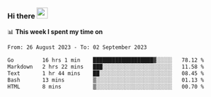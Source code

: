 ### Hi there <a href="https://www.gautamkrishnar.com/"><img src="https://media.giphy.com/media/hvRJCLFzcasrR4ia7z/giphy.gif" width="25px"></a>

📊 **This week I spent my time on**

<!--START_SECTION:waka-->

```txt
From: 26 August 2023 - To: 02 September 2023

Go         16 hrs 1 min    ███████████████████▓░░░░░   78.12 %
Markdown   2 hrs 22 mins   ███░░░░░░░░░░░░░░░░░░░░░░   11.58 %
Text       1 hr 44 mins    ██░░░░░░░░░░░░░░░░░░░░░░░   08.45 %
Bash       13 mins         ▒░░░░░░░░░░░░░░░░░░░░░░░░   01.13 %
HTML       8 mins          ▒░░░░░░░░░░░░░░░░░░░░░░░░   00.70 %
```

<!--END_SECTION:waka-->
